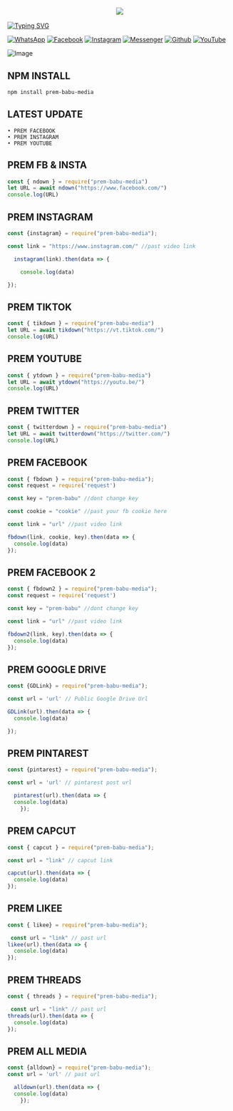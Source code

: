 <h3 align="center">
  
  <p align="center"><img src="https://img.shields.io/badge/WELCOME%20TO -PREM BABU MEDIA DOWNLOADER-green?colorA=%23ff0000&colorB=%23017e40&style=flat-square">  
  
</h3>

[![Typing SVG](https://readme-typing-svg.herokuapp.com?font=Neuton&font-weight=bold&size=20&color=FFFF00&background=FF0000&center=true&vCenter=true&width=400&height=60&lines=HELLO+FRIENDS+I'M+MR+PREM+BABU+🙂+🤞;PREM+PROJECT+BOT;PREM+FACEBOOK;PREM+INSTAGRAM;PREM+YOUTUBE;PREM+IMGUR;PREM+IMGBB;PREM+PINTAREST;PREM+TIKTOK;PREM+CAPCUT;PREM+ALL+MEDIA;THANKYOU+FOR+USING+PREM+PROJECT&border=20px+solid+000000&speed=100)](https://git.io/typing-svg)


[![WhatsApp](https://img.shields.io/badge/WhatsApp-red?style=for-the-badge&logo=whatsapp)](https://wa.me/+919501113608)
[![Facebook](https://img.shields.io/badge/Facebook-green?style=for-the-badge&logo=facebook)](https://www.facebook.com/prembabu66)
[![Instagram](https://img.shields.io/badge/Instagram-purple?style=for-the-badge&logo=instagram)](https://www.instagram.com/prem_.status)
[![Messenger](https://img.shields.io/badge/Chat-Messenger-blue?style=for-the-badge&logo=messenger)](https://m.me/100070531069371)
[![Github](https://img.shields.io/badge/Github-MrDarkYTgreen?style=for-the-badge&logo=github)](https://github.com/prem-project3608)
[![YouTube](https://img.shields.io/badge/YouTube-red?style=for-the-badge&logo=youtube)](https://www.youtube.com/channel/@premfilm)

![Image](https://i.imgur.com/rZxmABp.png)


## NPM INSTALL 
```bash
npm install prem-babu-media
```
## LATEST UPDATE 
```
• PREM FACEBOOK 
• PREM INSTAGRAM 
• PREM YOUTUBE 
```

## PREM FB & INSTA
```js
const { ndown } = require("prem-babu-media")
let URL = await ndown("https://www.facebook.com/")
console.log(URL)
```

## PREM INSTAGRAM
```js
const {instagram} = require("prem-babu-media");

const link = "https://www.instagram.com/" //past video link

  instagram(link).then(data => {

    console.log(data)

});
```
## PREM TIKTOK
```js
const { tikdown } = require("prem-babu-media")
let URL = await tikdown("https://vt.tiktok.com/")
console.log(URL)
```

## PREM YOUTUBE
```js
const { ytdown } = require("prem-babu-media")
let URL = await ytdown("https://youtu.be/")
console.log(URL)
```
## PREM TWITTER 
```js
const { twitterdown } = require("prem-babu-media")
let URL = await twitterdown("https://twitter.com/")
console.log(URL)
```

## PREM FACEBOOK
```js
const { fbdown } = require("prem-babu-media");
const request = require('request')

const key = "prem-babu" //dont change key

const cookie = "cookie" //past your fb cookie here

const link = "url" //past video link

fbdown(link, cookie, key).then(data => {
  console.log(data)
});
```

## PREM FACEBOOK 2
```js
const { fbdown2 } = require("prem-babu-media");
const request = require('request')

const key = "prem-babu" //dont change key

const link = "url" //past video link

fbdown2(link, key).then(data => {
  console.log(data)
});
```

## PREM GOOGLE DRIVE
```js
const {GDLink} = require("prem-babu-media");

const url = 'url' // Public Google Drive Url

GDLink(url).then(data => {
  console.log(data)

});
```
## PREM PINTAREST
```js
const {pintarest} = require("prem-babu-media");

const url = 'url' // pintarest post url

  pintarest(url).then(data => {
  console.log(data)
    });
```
## PREM CAPCUT
```js
const { capcut } = require("prem-babu-media");

const url = "link" // capcut link

capcut(url).then(data => {
  console.log(data)
});
```
## PREM LIKEE
```js
const { likee} = require("prem-babu-media");

 const url = "link" // past url
likee(url).then(data => { 
  console.log(data) 
});
```
## PREM THREADS
```js
const { threads } = require("prem-babu-media");

 const url = "link" // past url
threads(url).then(data => { 
  console.log(data) 
});
```
## PREM ALL MEDIA
```js
const {alldown} = require("prem-babu-media");
const url = 'url' // past url

  alldown(url).then(data => {
  console.log(data)
    });
```
